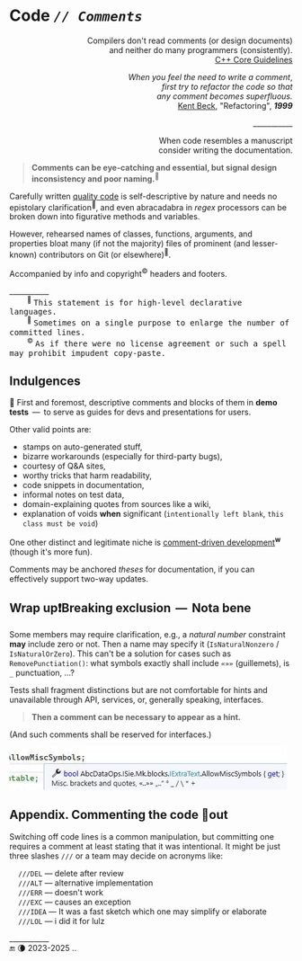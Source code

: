 # Code _`// Comments`_

<p align="right">Compilers don't read comments (or design documents) <br/>and neither do many programmers (consistently).<br />
<a href="https://github.com/isocpp/CppCoreGuidelines/blob/master/CppCoreGuidelines.md#p1-express-ideas-directly-in-code">C++ Core Guidelines</a></p>

<p dir="rtl">,<i>When you feel the need to write a comment<br />first try to refactor the code so that<br />.any comment becomes superfluous</i><br />
 <a href="../../../pencraft/README+/quotes/README+/contributors/README.md#Kent-Beck">Kent Beck</a>, "Refactoring", <b><i>1999</i></b></p>
<p align="right">___________</p>
<p align="right">When code resembles a manuscript<br /> consider writing the documentation.</p>

> **Comments can be eye-catching and essential, but signal design inconsistency and poor naming.**<sup>🙋</sup>

Carefully written [quality code](../../QA/README+/code-quality.md) is self-descriptive by nature and needs no epistolary clarification<sup>🙋</sup>, 
and even abracadabra in _regex_ processors can be broken down into figurative methods and variables. 

However, rehearsed names of classes, functions, arguments, and properties bloat many (if not the majority) files of prominent (and lesser-known) contributors on Git (or elsewhere)<sup>📄</sup>.

Accompanied by info and copyright<sup>©️</sup> headers and footers. 

\___________\
&nbsp; &nbsp; &nbsp; &nbsp; <sup>🙋</sup> <samp>This statement is for high-level declarative languages.</samp>\
&nbsp; &nbsp; &nbsp; &nbsp; <sup>📄</sup> <samp>Sometimes on a single purpose to enlarge the number of committed lines.</samp>\
&nbsp; &nbsp; &nbsp; &nbsp; <sup>©️</sup> <samp>As if there were no license agreement or such a spell may prohibit impudent copy-paste.</samp>

## Indulgences

🔷 First and foremost, descriptive comments and blocks of them in **demo tests** &thinsp;&mdash;&thinsp; to serve as guides for devs and presentations for users. 

Other valid points are:
 
+ stamps on auto-generated stuff,
+ bizarre workarounds (especially for third-party bugs),
+ courtesy of Q&A sites,
+ worthy tricks that harm readability,
+ code snippets in documentation,
+ informal notes on test data,
+ domain-explaining quotes from sources like a wiki,
+ explanation of voids **when** significant (`intentionally left blank`, `this class must be void`)
 
One other distinct and legitimate niche is [comment-driven development](https://en.wikipedia.org/wiki/Comment_programming)<sup><b>w</b></sup> (though it's more fun).

Comments may be anchored _theses_ for documentation, if you can effectively support two-way updates.

##  Wrap up❗Breaking exclusion &thinsp;&mdash;&thinsp; Nota bene

Some members may require clarification, e.g., a _natural number_  constraint **may** include zero or not. Then a name may specify it (`IsNaturalNonzero` / `IsNaturalOrZero`). 
This can't be a solution for cases such as `RemovePunctiation()`: what symbols exactly shall include `«»»` (guillemets), is `_` punctuation, ...?

Tests shall fragment distinctions but are not comfortable for hints and unavailable through API, services, or, generally speaking, interfaces.

> **Then a comment can be necessary to appear as a hint.**

(And such comments shall be reserved for interfaces.)

<picture><img alt="&nbsp;Tip for MiscSymbols listing these symbols" src="../../../_rsc/_img/snap/screen/VisualStudio/Tip-MiscSymbols.jpg" /></picture>

## Appendix. Commenting the code 🧹out

Switching off code lines is a common manipulation, but committing one requires a comment at least stating that it was intentional. 
It might be just three slashes `///` or a team may decide on acronyms like:

&nbsp; &nbsp; `///DEL` — delete after review\
&nbsp; &nbsp; `///ALT` — alternative implementation \
&nbsp; &nbsp; `///ERR` — doesn't work\
&nbsp; &nbsp; `///EXC` — causes an exception\
&nbsp; &nbsp; `///IDEA` — It was a fast sketch which one may simplify or elaborate\
&nbsp; &nbsp; `///LOL` — i did it for lulz


\___________\
 🔚 🌘 2023-2025 ..
